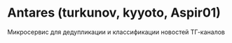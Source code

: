 # Antares (turkunov, kyyoto, Aspir01)
Микросервис для дедупликации и классификации новостей ТГ-каналов
